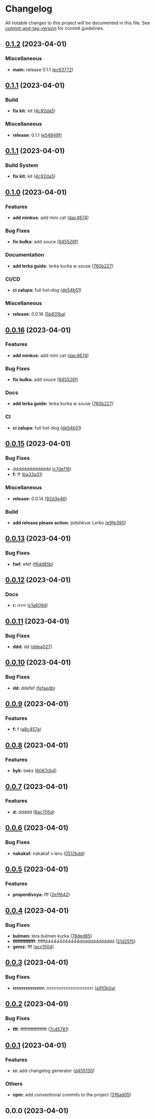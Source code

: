 # Changelog

All notable changes to this project will be documented in this file. See [commit-and-tag-version](https://github.com/absolute-version/commit-and-tag-version) for commit guidelines.

## [0.1.2](https://github.com/waveofdandelion/gpack/compare/v0.1.1...v0.1.2) (2023-04-01)


### Miscellaneous

* **main:** release 0.1.1 ([ec63772](https://github.com/waveofdandelion/gpack/commit/ec6377239f804aa7e1a30e42f471ca21709a23bb))

## [0.1.1](https://github.com/waveofdandelion/gpack/compare/v0.1.0...v0.1.1) (2023-04-01)


### Build

* **fix kit:** kit ([4c92da5](https://github.com/waveofdandelion/gpack/commit/4c92da55d8973dcab6ea337d82013951572d2ede))


### Miscellaneous

* **release:** 0.1.1 ([e54849f](https://github.com/waveofdandelion/gpack/commit/e54849f6239acb4813c48ef5b7fd19926f6d7c91))

## [0.1.1](https://github.com/waveofdandelion/gpack/compare/v0.1.0...v0.1.1) (2023-04-01)


### Build System

* **fix kit:** kit ([4c92da5](https://github.com/waveofdandelion/gpack/commit/4c92da55d8973dcab6ea337d82013951572d2ede))

## [0.1.0](https://github.com/waveofdandelion/gpack/compare/v0.0.15...v0.1.0) (2023-04-01)


### Features

* **add minkus:** add mini cat ([dac4674](https://github.com/waveofdandelion/gpack/commit/dac4674675c8f389ef11ff6aa0aff59f5be11919))


### Bug Fixes

* **fix bulka:** add souce ([945526f](https://github.com/waveofdandelion/gpack/commit/945526f7c7728f5ff63fbe9830d6fee855972bc5))


### Documentation

* **add lerka guide:** lerka kurka w souse ([760b227](https://github.com/waveofdandelion/gpack/commit/760b2276abaea13f5b47c12c60a64cd25218caa3))


### CI/CD

* **ci zalupa:** full hot-dog ([de54b51](https://github.com/waveofdandelion/gpack/commit/de54b5196935845f2ec451932f9e1d4874798a00))


### Miscellaneous

* **release:** 0.0.16 ([5b831ba](https://github.com/waveofdandelion/gpack/commit/5b831ba833a93c983d507a7b172c4dfd45888225))

## [0.0.16](https://github.com/waveofdandelion/gpack/compare/v0.0.15...v0.0.16) (2023-04-01)


### Features

* **add minkus:** add mini cat ([dac4674](https://github.com/waveofdandelion/gpack/commit/dac4674675c8f389ef11ff6aa0aff59f5be11919))


### Bug Fixes

* **fix bulka:** add souce ([945526f](https://github.com/waveofdandelion/gpack/commit/945526f7c7728f5ff63fbe9830d6fee855972bc5))


### Docs

* **add lerka guide:** lerka kurka w souse ([760b227](https://github.com/waveofdandelion/gpack/commit/760b2276abaea13f5b47c12c60a64cd25218caa3))


### CI

* **ci zalupa:** full hot-dog ([de54b51](https://github.com/waveofdandelion/gpack/commit/de54b5196935845f2ec451932f9e1d4874798a00))

## [0.0.15](https://github.com/waveofdandelion/gpack/compare/v0.0.14...v0.0.15) (2023-04-01)


### Bug Fixes

* dddddddddddddd ([c7def16](https://github.com/waveofdandelion/gpack/commit/c7def1651b7a771987e171317015a7adfcbe53c0))
* **f:** ff ([ba33a31](https://github.com/waveofdandelion/gpack/commit/ba33a31944670a97f9bef12ef9546f4c052e36ca))


### Miscellaneous

* **release:** 0.0.14 ([92d3e46](https://github.com/waveofdandelion/gpack/commit/92d3e4618e574dc8a65005279bf02acd7e881046))


### Build

* **add release please action:** pidshkvar Lerko ([e9fe390](https://github.com/waveofdandelion/gpack/commit/e9fe390599c028da5e409359c135b34fc6bc03af))

## [0.0.13](https://github.com/waveofdandelion/gpack/compare/v0.0.12...v0.0.13) (2023-04-01)


### Bug Fixes

* **fwf:** efef ([f6dd85b](https://github.com/waveofdandelion/gpack/commit/f6dd85b616c723271bbf4aa7f5e12ffb6370bdb9))

## [0.0.12](https://github.com/waveofdandelion/gpack/compare/v0.0.11...v0.0.12) (2023-04-01)


### Docs

* **r:** rrrrr ([c1a609d](https://github.com/waveofdandelion/gpack/commit/c1a609d053a589ed69ce8916be74e72ee12fb55c))

## [0.0.11](https://github.com/waveofdandelion/gpack/compare/v0.0.10...v0.0.11) (2023-04-01)


### Bug Fixes

* **ddd:** dd ([ddea027](https://github.com/waveofdandelion/gpack/commit/ddea0275bbe5e389bffc5a04f6605c08ed8304df))

## [0.0.10](https://github.com/waveofdandelion/gpack/compare/v0.0.9...v0.0.10) (2023-04-01)


### Bug Fixes

* **dd:** ddefef ([fefaedb](https://github.com/waveofdandelion/gpack/commit/fefaedb73c5f444e897fb99fc7b6906c487e2c92))

## [0.0.9](https://github.com/waveofdandelion/gpack/compare/v0.0.8...v0.0.9) (2023-04-01)


### Features

* **f:** f ([a8c457a](https://github.com/waveofdandelion/gpack/commit/a8c457a1063dfd57b3d390d0986502bc42351a78))

## [0.0.8](https://github.com/waveofdandelion/gpack/compare/v0.0.7...v0.0.8) (2023-04-01)


### Features

* **byk:** beks ([6067cb4](https://github.com/waveofdandelion/gpack/commit/6067cb4e54b4bf7f30cfa29affd9498bfd0a4db0))

## [0.0.7](https://github.com/waveofdandelion/gpack/compare/v0.0.6...v0.0.7) (2023-04-01)


### Features

* **d:** ddddd ([6ac705d](https://github.com/waveofdandelion/gpack/commit/6ac705d66f3c03da0ecd8b75c64f8a22c0d81f22))

## [0.0.6](https://github.com/waveofdandelion/gpack/compare/v0.0.5...v0.0.6) (2023-04-01)


### Bug Fixes

* **nakakaf:** nakakaf v leru ([0512bdd](https://github.com/waveofdandelion/gpack/commit/0512bdd237db6b2597cee14d382bada8f80a92be))

## [0.0.5](https://github.com/waveofdandelion/gpack/compare/v0.0.4...v0.0.5) (2023-04-01)


### Features

* **properdivsya:** fff ([2e1f642](https://github.com/waveofdandelion/gpack/commit/2e1f64292ef93a54cfe6a2873178dc9737f9ae74))

## [0.0.4](https://github.com/waveofdandelion/gpack/compare/v0.0.3...v0.0.4) (2023-04-01)


### Bug Fixes

* **bulmen:** lera bulmen kurka ([78ded85](https://github.com/waveofdandelion/gpack/commit/78ded8514af76c7d0cbe8eb055ee715f33d1955d))
* **ffffffffffffff:** fffff444444444444ddddddddddddd ([51d25f5](https://github.com/waveofdandelion/gpack/commit/51d25f597934da9d6ec6856189f34c6e5b6670c5))
* **gemz:** fff ([acc1504](https://github.com/waveofdandelion/gpack/commit/acc1504444b7f237e32b79e87eaeb0cad5bc2984))

## [0.0.3](https://github.com/waveofdandelion/gpack/compare/v0.0.2...v0.0.3) (2023-04-01)


### Bug Fixes

* **rrrrrrrrrrrrrrrrr:** rrrrrrrrrrrrrrrrrrrrrrrrrrr ([a910b0a](https://github.com/waveofdandelion/gpack/commit/a910b0aa48e73220dc99e8956c005454713697d6))

## [0.0.2](https://github.com/waveofdandelion/gpack/compare/v0.0.1...v0.0.2) (2023-04-01)


### Bug Fixes

* **fff:** ffffffffffffffffff ([7c45781](https://github.com/waveofdandelion/gpack/commit/7c45781896f0fc762e157a2d187ee478c716a70a))

## [0.0.1](https://github.com/waveofdandelion/gpack/compare/v0.0.0...v0.0.1) (2023-04-01)


### Features

* **ci:** add changelog generator ([d455130](https://github.com/waveofdandelion/gpack/commit/d45513050f6e737550f78c59ef5437fb65a7e880))


### Others

* **npm:** add conventional commits to the project ([316ad05](https://github.com/waveofdandelion/gpack/commit/316ad054d1d8a95492a0fa9ef4346b44c6568af1))

## 0.0.0 (2023-04-01)
